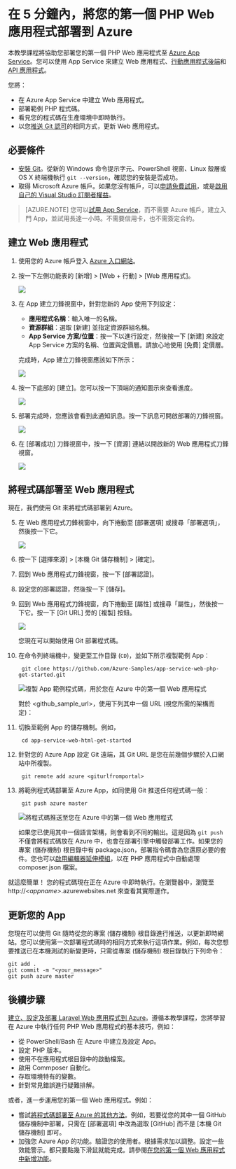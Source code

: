 <properties 
	pageTitle="在 5 分鐘內，將您的第一個 PHP Web 應用程式部署到 Azure | Microsoft Azure" 
	description="藉由部署範例 App，了解在 App Service 中執行 Web 應用程式有多麼簡單。快速開始進行真正的開發，並立即查看結果。" 
	services="app-service\web"
	documentationCenter=""
	authors="cephalin"
	manager="wpickett"
	editor=""
/>

<tags
	ms.service="app-service-web"
	ms.workload="web"
	ms.tgt_pltfrm="na"
	ms.devlang="na"
	ms.topic="hero-article"
	ms.date="09/16/2016" 
	ms.author="cephalin"
/>
	
# 在 5 分鐘內，將您的第一個 PHP Web 應用程式部署到 Azure

本教學課程將協助您部署您的第一個 PHP Web 應用程式至 [Azure App Service](../app-service/app-service-value-prop-what-is.md)。您可以使用 App Service 來建立 Web 應用程式、[行動應用程式後端](/documentation/learning-paths/appservice-mobileapps/)和 [API 應用程式](../app-service-api/app-service-api-apps-why-best-platform.md)。

您將：

- 在 Azure App Service 中建立 Web 應用程式。
- 部署範例 PHP 程式碼。
- 看見您的程式碼在生產環境中即時執行。
- 以您[推送 Git 認可](https://git-scm.com/docs/git-push)的相同方式，更新 Web 應用程式。

## 必要條件

- [安裝 Git](http://www.git-scm.com/downloads)。從新的 Windows 命令提示字元、PowerShell 視窗、Linux 殼層或 OS X 終端機執行 `git --version`，確認您的安裝是否成功。
- 取得 Microsoft Azure 帳戶。如果您沒有帳戶，可以[申請免費試用](/pricing/free-trial/?WT.mc_id=A261C142F)，或是[啟用自己的 Visual Studio 訂閱者權益](/pricing/member-offers/msdn-benefits-details/?WT.mc_id=A261C142F)。

>[AZURE.NOTE] 您可以[試用 App Service](http://go.microsoft.com/fwlink/?LinkId=523751)，而不需要 Azure 帳戶。建立入門 App，並試用長達一小時。不需要信用卡，也不需簽定合約。

<a name="create"></a>
## 建立 Web 應用程式

1. 使用您的 Azure 帳戶登入 [Azure 入口網站](https://portal.azure.com)。

2. 按一下左側功能表的 [新增] > [Web + 行動] > [Web 應用程式]。

    ![](./media/app-service-web-get-started-languages/create-web-app-portal.png)

3. 在 App 建立刀鋒視窗中，針對您新的 App 使用下列設定：

    - **應用程式名稱**：輸入唯一的名稱。
    - **資源群組**：選取 [新建] 並指定資源群組名稱。
    - **App Service 方案/位置**：按一下以進行設定，然後按一下 [新建] 來設定 App Service 方案的名稱、位置與定價層。請放心地使用 [免費] 定價層。

    完成時，App 建立刀鋒視窗應該如下所示：

    ![](./media/app-service-web-get-started-languages/create-web-app-settings.png)

3. 按一下底部的 [建立]。您可以按一下頂端的通知圖示來查看進度。

    ![](./media/app-service-web-get-started-languages/create-web-app-started.png)

4. 部署完成時，您應該會看到此通知訊息。按一下訊息可開啟部署的刀鋒視窗。

    ![](./media/app-service-web-get-started-languages/create-web-app-finished.png)

5. 在 [部署成功] 刀鋒視窗中，按一下 [資源] 連結以開啟新的 Web 應用程式刀鋒視窗。

    ![](./media/app-service-web-get-started-languages/create-web-app-resource.png)

## 將程式碼部署至 Web 應用程式

現在，我們使用 Git 來將程式碼部署到 Azure。

5. 在 Web 應用程式刀鋒視窗中，向下捲動至 [部署選項] 或搜尋「部署選項」，然後按一下它。

    ![](./media/app-service-web-get-started-languages/deploy-web-app-deployment-options.png)

6. 按一下 [選擇來源] > [本機 Git 儲存機制] > [確定]。

7. 回到 Web 應用程式刀鋒視窗，按一下 [部署認證]。

8. 設定您的部署認證，然後按一下 [儲存]。

7. 回到 Web 應用程式刀鋒視窗，向下捲動至 [屬性] 或搜尋「屬性」，然後按一下它。按一下 [Git URL] 旁的 [複製] 按鈕。

    ![](./media/app-service-web-get-started-languages/deploy-web-app-properties.png)

    您現在可以開始使用 Git 部署程式碼。

1. 在命令列終端機中，變更至工作目錄 (`CD`)，並如下所示複製範例 App︰

        git clone https://github.com/Azure-Samples/app-service-web-php-get-started.git

    ![複製 App 範例程式碼，用於您在 Azure 中的第一個 Web 應用程式](./media/app-service-web-get-started-languages/php-git-clone.png)

    對於 &lt;github\_sample\_url>，使用下列其中一個 URL (視您所需的架構而定)：

2. 切換至範例 App 的儲存機制。例如，

        cd app-service-web-html-get-started

3. 針對您的 Azure App 設定 Git 遠端，其 Git URL 是您在前幾個步驟於入口網站中所複製。

        git remote add azure <giturlfromportal>

4. 將範例程式碼部署至 Azure App，如同使用 Git 推送任何程式碼一般︰

        git push azure master

    ![將程式碼推送至您在 Azure 中的第一個 Web 應用程式](./media/app-service-web-get-started-languages/php-git-push.png)

    如果您已使用其中一個語言架構，則會看到不同的輸出。這是因為 `git push` 不僅會將程式碼放在 Azure 中，也會在部署引擎中觸發部署工作。如果您的專案 (儲存機制) 根目錄中有 package.json，部署指令碼會為您還原必要的套件。您也可以[啟用編輯器延伸模組](web-sites-php-mysql-deploy-use-git.md#composer)，以在 PHP 應用程式中自動處理 composer.json 檔案。

就這麼簡單！ 您的程式碼現在正在 Azure 中即時執行。在瀏覽器中，瀏覽至 http://*&lt;appname>*.azurewebsites.net 來查看其實際運作。

## 更新您的 App

您現在可以使用 Git 隨時從您的專案 (儲存機制) 根目錄進行推送，以更新即時網站。您可以使用第一次部署程式碼時的相同方式來執行這項作業。例如，每次您想要推送已在本機測試的新變更時，只需從專案 (儲存機制) 根目錄執行下列命令︰

    git add .
    git commit -m "<your_message>"
    git push azure master

## 後續步驟

[建立、設定及部署 Laravel Web 應用程式到 Azure](app-service-web-php-get-started.md)。遵循本教學課程，您將學習在 Azure 中執行任何 PHP Web 應用程式的基本技巧，例如：

- 從 PowerShell/Bash 在 Azure 中建立及設定 App。
- 設定 PHP 版本。
- 使用不在應用程式根目錄中的啟動檔案。
- 啟用 Commposer 自動化。
- 存取環境特有的變數。
- 針對常見錯誤進行疑難排解。

或者，進一步運用您的第一個 Web 應用程式。例如：

- 嘗試[將程式碼部署至 Azure 的其他方法](../app-service-web/web-sites-deploy.md)。例如，若要從您的其中一個 GitHub 儲存機制中部署，只需在 [部署選項] 中改為選取 [GitHub] 而不是 [本機 Git 儲存機制] 即可。
- 加強您 Azure App 的功能。驗證您的使用者。根據需求加以調整。設定一些效能警示。都只要點幾下滑鼠就能完成。請參閱[在您的第一個 Web 應用程式中新增功能](app-service-web-get-started-2.md)。

<!---HONumber=AcomDC_0920_2016--->